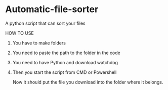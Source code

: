 # Automatic-file-sorter
A python script that can sort your files 

HOW TO USE

1. You have to make folders
2. You need to paste the path to the folder in the code
3. You need to have Python and download watchdog
4. Then you start the script from CMD or Powershell

   Now it should put the file you download into the folder where it belongs.
